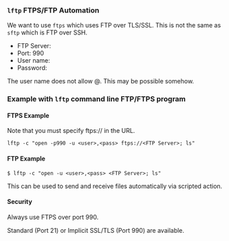 ### `lftp` FTPS/FTP Automation

We want to use `ftps` which uses FTP over TLS/SSL. This is not the same as `sftp` which is FTP over SSH.

- FTP Server: <server>
- Port: 990
- User name: <user>
- Password: <pass>

The user name does not allow @. This may be possible somehow.


### Example with `lftp` command line FTP/FTPS program

#### FTPS Example

Note that you must specify ftps:// in the URL.

`lftp -c "open -p990 -u <user>,<pass> ftps://<FTP Server>; ls"`


#### FTP Example

`$ lftp -c "open -u <user>,<pass> <FTP Server>; ls"`

This can be used to send and receive files automatically via scripted action.


#### Security

Always use FTPS over port 990.

Standard (Port 21) or Implicit SSL/TLS (Port 990) are available. 

